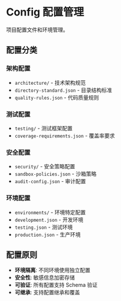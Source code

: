# Config 配置管理

项目配置文件和环境管理。

## 配置分类

### 架构配置

- `architecture/` - 技术架构规范
- `directory-standard.json` - 目录结构标准
- `quality-rules.json` - 代码质量规则

### 测试配置

- `testing/` - 测试框架配置
- `coverage-requirements.json` - 覆盖率要求

### 安全配置

- `security/` - 安全策略配置
- `sandbox-policies.json` - 沙箱策略
- `audit-config.json` - 审计配置

### 环境配置

- `environments/` - 环境特定配置
- `development.json` - 开发环境
- `testing.json` - 测试环境
- `production.json` - 生产环境

## 配置原则

- **环境隔离**: 不同环境使用独立配置
- **安全性**: 敏感信息加密存储
- **可验证**: 所有配置支持 Schema 验证
- **可继承**: 支持配置继承和覆盖
